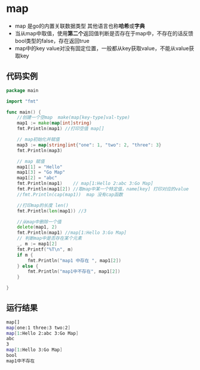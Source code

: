 # map


- map 是go的内置关联数据类型 其他语言也称**哈希**或**字典**
- 当从map中取值，使用**第二个**返回值判断是否存在于map中，不存在的话反馈bool类型的false，存在返回true
- map中的key value对没有固定位置，一般都从key获取value，不能从value获取key

## 代码实例 

```go
package main

import "fmt"

func main() {
	//创建一个空map  make(map[key-type]val-type)
	map1 := make(map[int]string)
	fmt.Println(map1) //打印空值 map[]

	// map初始化并赋值
	map3 := map[string]int{"one": 1, "two": 2, "three": 3}
	fmt.Println(map3)

	// map 赋值
	map1[1] = "Hello"
	map1[3] = "Go Map"
	map1[2] = "abc"
	fmt.Println(map1)    // map[1:Hello 2:abc 3:Go Map]
	fmt.Println(map1[2]) //取map中某一个特定值，name[key] 打印对应的value   abc
	//fmt.Println(cap(map1))  map 没有cap函数

	//打印map的长度 len()
	fmt.Println(len(map1)) //3

	//从map中删除一个值
	delete(map1, 2)
	fmt.Println(map1) //map[1:Hello 3:Go Map]
	// 判断map中是否存在某个元素
	_, m := map1[2]
	fmt.Printf("%T\n", m)
	if m {
		fmt.Println("map1 中存在 ", map1[2])
	} else {
		fmt.Println("map1中不存在", map1[2])
	}

}
```

## 运行结果

```bash
map[]
map[one:1 three:3 two:2]
map[1:Hello 2:abc 3:Go Map]
abc
3
map[1:Hello 3:Go Map]
bool
map1中不存在
```
